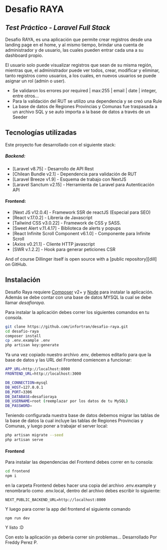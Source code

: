 # Desafio RAYA
## _Test Práctico - Laravel Full Stack_


Desafio RAYA, es una aplicación que permite crear registros desde una landing page en el home, y al mismo tiempo, brindar una cuenta de administrador y de usuario, las cuales pueden entrar cada una a su dashboard propio.

El usuario solo puede visualizar registros que sean de su misma región, mientras que, el administrador puede ver todos, crear, modificar y eliminar, tanto registros como usuarios, a los cuales, en nuevos usuarios se puede asignar un rol (admin o user).



- Se validaron los errores por required | max:255 | email | date | integer, entre otros...
- Para la validación del RUT se utilizo una dependencia y se creó una Rule
- La base de datos de Regiones Provincias y Comunas fue traspasada a un archivo SQL y se auto importa a la base de datos a través de un Seeder


## Tecnologías utilizadas

Este proyecto fue desarrollado con el siguiente stack:
##### Backend:
- [Laravel v8.75] - Desarrollo de API Rest
- [Chilean Bundle v2.1] - Dependencia para validación de RUT
- [Laravel Breeze v1.9] - Esquema de trabajo con NextJS
- [Laravel Sanctum v2.15] - Herramienta de Laravel para Autenticación API

#### Frontend:
- [Next JS v12.0.4] - Framework SSR de reactJS (Especial para SEO)
- [React v.17.0.2] - Libreria de Javascript
- [Tailwind CSS v3.0.22] - Framework de CSS y SASS.
- [Sweet Alert v.11.4.17] - Biblioteca de alerts y popups
- [React Infinite Scroll Component v6.1.0] - Componente para Infinite Scroll
- [Axios v0.21.1] - Cliente HTTP javascript
- [SWR v.1.2.2] - Hook para generar peticiones CSR

And of course Dillinger itself is open source with a [public repository][dill]
 on GitHub.

## Instalación

Desafio Raya requiere [Composer](https://getcomposer.org/download) v2+ y [Node](https://nodejs.org) para instalar la aplicación.
Además se debe contar con una base de datos MYSQL la cual se debe llamar _desafioraya_.

Para instalar la aplicación debes correr los siguientes comandos en tu consola.

```sh
git clone https://github.com/infortran/desafio-raya.git
cd desafio-raya
composer install
cp .env.example .env
php artisan key:generate
```
Ya una vez copiado nuestro archivo .env, debemos editarlo para que la base de datos y las URL del Frontend comiencen a funcionar:
```sh
APP_URL=http://localhost:8000
FRONTEND_URL=http://localhost:3000
```
```sh
DB_CONNECTION=mysql
DB_HOST=127.0.0.1
DB_PORT=3306
DB_DATABASE=desafioraya
DB_USERNAME=root (reemplazar por los datos de tu MySQL)
DB_PASSWORD=
```
Teniendo configurada nuestra base de datos debemos migrar las tablas de la base de datos la cual incluye las tablas de Regiones Provincias y Comunas, y luego poner a trabajar el server local:

```sh
php artisan migrate --seed
php artisan serve
```
#### Frontend
Para instalar las dependencias del Frontend debes correr en tu consola:

```sh
cd frontend
npm i
```

en la carpeta Frontend debes hacer una copia del archivo .env.example y renombrarlo como .env.local, dentro del archivo debes escribir lo siguiente:
```
NEXT_PUBLIC_BACKEND_URL=http://localhost:8000
```

Y luego para correr la app del frontend el siguiente comando

```
npm run dev
```

Y listo :D

Con esto la aplicación ya deberia correr sin problemas...
Desarrollado Por Freddy Perez P.